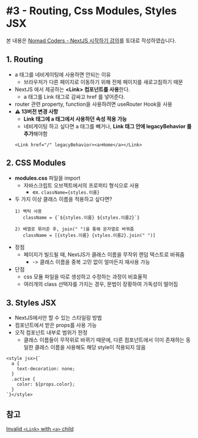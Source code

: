 # #3 - Routing, Css Modules, Styles JSX
본 내용은 [Nomad Coders - NextJS 시작하기 강의](https://nomadcoders.co/nextjs-fundamentals)를 토대로 작성하였습니다.
## 1. Routing
- a 태그를 네비게이팅에 사용하면 안되는 이유
  -  브라우저가 다른 페이지로 이동하기 위해 전체 페이지를 새로고침하기 때문
- NextJS 에서 제공하는 **&#60;Link&#62; 컴포넌트를 사용**한다.
  - a 태그를 Link 태그로 감싸고 href 를 넣어준다.
- router 관련 property, function을 사용하려면 useRouter Hook을 사용
- **⚠️ 13버전 변경 사항**
  - **Link 태그에 a 태그에서 사용하던 속성 적용 가능**
  - 네비게이팅 하고 싶다면 a 태그를 빼거나, **Link 태그 안에 legacyBehavior 를 추가**해야함
  ```
  <Link href="/" legacyBehavior><a>Home</a></Link>
  ```

## 2. CSS Modules
- **modules.css** 파일을 import
  - 자바스크립트 오브젝트에서의 프로퍼티 형식으로 사용
    - ex. `className={styles.이름}`
- 두 가지 이상 클래스 이름을 적용하고 싶다면?
  ```
  1) 벡틱 사용
     className = {`${styles.이름} ${styles.이름2}`}
  
  2) 배열로 묶어준 후, join(" ")을 통해 문자열로 바꿔줌
     className = [{styles.이름} {styles.이름2}.join(" ")]
  ```
- 장점
  - 페이지가 빌드될 때, NextJS가 클래스 이름을 무작위 랜덤 텍스트로 바꿔줌
    - -> 클래스 이름을 중복 고민 없이 얼마든지 재사용 가능
- 단점
  - css 모듈 파일을 따로 생성하고 수정하는 과정이 비효율적
  - 여러개의 class 선택자를 가지는 경우, 문법이 장황하여 가독성이 떨어짐

## 3. Styles JSX
- NextJS에서만 할 수 있는 스타일링 방법
- 컴포넌트에서 받은 props를 사용 가능
- 오직 컴포넌트 내부로 범위가 한정
  - 클래스 이름들이 무작위로 바뀌기 때문에, 다른 컴포넌트에서 이미 존재하는 동일한 클래스 이름을 사용해도 해당 style이 적용되지 않음
```
<style jsx>{`
  a {
    text-decoration: none;
  }
  .active {
    color: ${props.color};
  } 
`}</style>
```


## 참고
[Invalid `<Link>` with `<a>` child](https://nextjs.org/docs/messages/invalid-new-link-with-extra-anchor)
